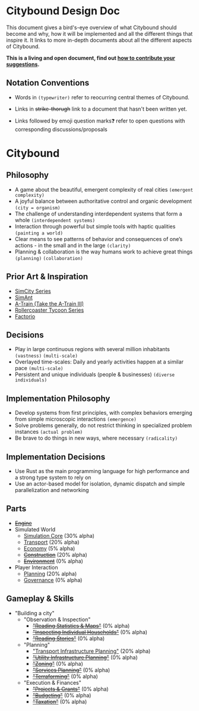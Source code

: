 # Citybound Design Doc

This document gives a bird's-eye overview of what Citybound should become and why, how it will be implemented and all the different things that inspire it. It links to more in-depth documents about all the different aspects of Citybound.

**This is a living and open document, find out [how to contribute your suggestions](../CONTRIBUTING.md).**

## Notation Conventions

* Words in `(typewriter)` refer to reocurring central themes of Citybound.

* Links in ~~strike-thorugh~~ link to a document that hasn't been written yet.

* Links followed by emoji question marks❓ refer to open questions with corresponding discussions/proposals

# Citybound

## Philosophy

* A game about the beautiful, emergent complexity of real cities `(emergent complexity)`
* A joyful balance between authoritative control and organic development `(city = organism)`
* The challenge of understanding interdependent systems that form a whole `(interdependent systems) `
* Interaction through powerful but simple tools with haptic qualities `(painting a world)`
* Clear means to see patterns of behavior and consequences of one’s actions - in the small and in the large `(clarity)`
* Planning & collaboration is the way humans work to achieve great things `(planning)` `(collaboration)`

## Prior Art & Inspiration

* [SimCity Series](https://en.wikipedia.org/wiki/SimCity)
* [SimAnt](https://en.wikipedia.org/wiki/SimAnt)
* [A-Train (Take the A-Train III)](https://en.wikipedia.org/wiki/A-Train#A-Train_III)
* [Rollercoaster Tycoon Series](https://en.wikipedia.org/wiki/RollerCoaster_Tycoon)
* [Factorio](https://en.wikipedia.org/wiki/Factorio)

## Decisions

* Play in large continuous regions with several million inhabitants `(vastness)` `(multi-scale)`
* Overlayed time-scales: Daily and yearly activities happen at a similar pace `(multi-scale)`
* Persistent and unique individuals (people & businesses) `(diverse individuals)`

## Implementation Philosophy

* Develop systems from first principles, with complex behaviors emerging from simple microscopic interactions `(emergence)`
* Solve problems generally, do not restrict thinking in specialized problem instances `(actual problem)`
* Be brave to do things in new ways, where necessary `(radicality)`

## Implementation Decisions

* Use Rust as the main programming language for high performance and a strong type system to rely on
* Use an actor-based model for isolation, dynamic dispatch and simple parallelization and networking

## Parts

* ~~[Engine](../engine/README.md)~~
* Simulated World
  * [Simulation Core](core/README.md) (30% alpha)
  * [Transport](transport/README.md) (20% alpha)
  * [Economy](economy/README.md) (5% alpha)
  * ~~[Construction](construction/README.md)~~ (20% alpha)
  * ~~[Environment](environment/README.md)~~ (0% alpha)
* Player Interaction
  * [Planning](planning/README.md) (20% alpha)
  * [Governance](governance/README.md) (0% alpha)

## Gameplay & Skills

* "Building a city"
  * "Observation & Inspection"
    * ~~["Reading Statistics & Maps"](inspection/stats/README.md)~~ (0% alpha)
    * ~~["Inspecting Individual Households"](inspection/households/README.md)~~ (0% alpha)
    * ~~["Reading Stories"](inspection/stories/README.md)~~ (0% alpha)
  * "Planning"
    * ["Transport Infrastructure Planning"](transport/planning/README.md) (20% alpha)
    * ~~["Utility Infrastructure Planning"](utilities/README.md)~~ (0% alpha)
    * ~~["Zoning"](zoning/README.md)~~ (0% alpha)
    * ~~["Services Planning"](services/README.md)~~ (0% alpha)
    * ~~["Terraforming"](environment/terraforming/README.md)~~ (0% alpha)
  * "Execution & Finances"
    * ~~["Projects & Grants"](projects/README.md)~~ (0% alpha)
    * ~~["Budgeting"](finances/README.md)~~ (0% alpha)
    * ~~["Taxation"](finances/README.md)~~ (0% alpha)
